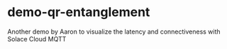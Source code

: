 # demo-qr-entanglement
Another demo by Aaron to visualize the latency and connectiveness with Solace Cloud MQTT
